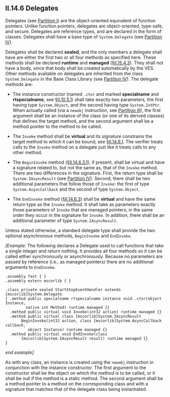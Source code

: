 ## II.14.6 Delegates

Delegates (see [Partition I](i.8.9.3-delegates.md)) are the object-oriented equivalent of function pointers. Unlike function pointers, delegates are object-oriented, type-safe, and secure. Delegates are reference types, and are declared in the form of classes. Delegates shall have a base type of `System.Delegate` (see [Partition IV](#todo-missing-hyperlink)).

Delegates shall be declared **sealed**, and the only members a delegate shall have are either the first two or all four methods as specified here. These methods shall be declared **runtime** and **managed** (§[II.15.4.3](ii.15.4.3-implementation-attributes-of-methods.md)). They shall not have a body, since that body shall be created automatically by the VES. Other methods available on delegates are inherited from the class `System.Delegate` in the Base Class Library (see [Partition IV](iv.5.3-base-class-library-bcl.md)). The delegate methods are:

 * The instance constructor (named `.ctor` and marked **specialname** and **rtspecialname**, see §[II.10.5.1](ii.10.5.1-instance-constructor.md)) shall take exactly two parameters, the first having type `System.Object`, and the second having type `System.IntPtr`.  When actually called (via a `newobj` instruction, see [Partition III](iii.4.21-newobj.md)), the first argument shall be an instance of the class (or one of its derived classes) that defines the target method, and the second argument shall be a method pointer to the method to be called.

 * The `Invoke` method shall be **virtual** and its signature constrains the target method to which it can be bound; see §[II.14.6.1](ii.14.6.1-delegate-signature-compatibility.md). The verifier treats calls to the `Invoke` method on a delegate just like it treats calls to any other method.

 * The `BeginInvoke` method (§[II.14.6.3.1](ii.14.6.3.1-the-begininvoke-method.md)), if present, shall be virtual and have a signature related to, but not the same as, that of the `Invoke` method. There are two differences in the signature. First, the return type shall be `System.IAsyncResult` (see [Partition IV](#todo-missing-hyperlink)). Second, there shall be two additional parameters that follow those of `Invoke`: the first of type `System.AsyncCallback` and the second of type `System.Object`.

 * The `EndInvoke` method (§[II.14.6.3](ii.14.6.3-asynchronous-calls-to-delegates.md)) shall be **virtual** and have the same return type as the `Invoke` method. It shall take as parameters exactly those parameters of `Invoke` that are managed pointers, in the same order they occur in the signature for `Invoke`. In addition, there shall be an additional parameter of type `System.IAsyncResult`.

Unless stated otherwise, a standard delegate type shall provide the two optional asynchronous methods, `BeginInvoke` and `EndInvoke`.

_[Example:_ The following declares a Delegate used to call functions that take a single integer and return nothing. It provides all four methods so it can be called either synchronously or asynchronously. Because no parameters are passed by reference (i.e., as managed pointers) there are no additional arguments to `EndInvoke`.

 ```ilasm
 .assembly Test { }
 .assembly extern mscorlib { }

 .class private sealed StartStopEventHandler extends [mscorlib]System.Delegate
 { .method public specialname rtspecialname instance void .ctor(object Instance,  
          native int Method) runtime managed {}
   .method public virtual void Invoke(int32 action) runtime managed {}
   .method public virtual class [mscorlib]System.IAsyncResult
        BeginInvoke(int32 action, class [mscorlib]System.AsyncCallback callback,
           object Instance) runtime managed {}
   .method public virtual void EndInvoke(class
        [mscorlib]System.IAsyncResult result) runtime managed {}
 }
 ```

_end example]_

As with any class, an instance is created using the `newobj` instruction in conjunction with the instance constructor. The first argument to the constructor shall be the object on which the method is to be called, or it shall be null if the method is a static method. The second argument shall be a method pointer to a method on the corresponding class and with a signature that matches that of the delegate class being instantiated.
